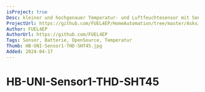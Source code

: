 ```yaml
---
isProject: true
Desc: kleiner und hochgenauer Temperatur- und Luftfeuchtesensor mit Sensirion SHT45, gleitende Temperaturmittelwerte über letzte 24 Stunden und 7 Tage
ProjectUrl: https://github.com/FUEL4EP/HomeAutomation/tree/master/AsksinPP_developments/sketches/HB-UNI-Sensor1-THD-SHT45
Author: FUEL4EP
AuthorUrl: https://github.com/FUEL4EP
Tags: Sensor, Batterie, OpenSource, Temperatur
Thumb: HB-UNI-Sensor1-THD-SHT45.jpg
Added: 2024-04-17
---
```


# HB-UNI-Sensor1-THD-SHT45
